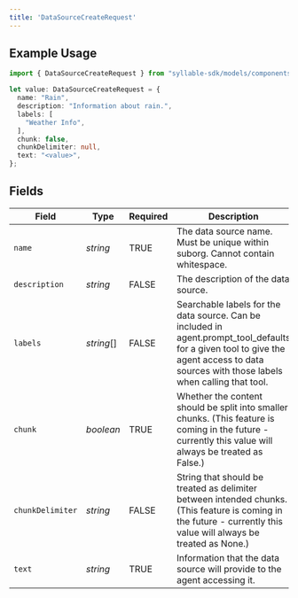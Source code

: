 ```yaml
---
title: 'DataSourceCreateRequest'
---
```


## Example Usage

```typescript
import { DataSourceCreateRequest } from "syllable-sdk/models/components";

let value: DataSourceCreateRequest = {
  name: "Rain",
  description: "Information about rain.",
  labels: [
    "Weather Info",
  ],
  chunk: false,
  chunkDelimiter: null,
  text: "<value>",
};
```

## Fields

| Field                                                                                                                                                                                    | Type                                                                                                                                                                                     | Required                                                                                                                                                                                 | Description                                                                                                                                                                              | Example                                                                                                                                                                                  |
| ---------------------------------------------------------------------------------------------------------------------------------------------------------------------------------------- | ---------------------------------------------------------------------------------------------------------------------------------------------------------------------------------------- | ---------------------------------------------------------------------------------------------------------------------------------------------------------------------------------------- | ---------------------------------------------------------------------------------------------------------------------------------------------------------------------------------------- | ---------------------------------------------------------------------------------------------------------------------------------------------------------------------------------------- |
| `name`                                                                                                                                                                                   | *string*                                                                                                                                                                                 | TRUE                                                                                                                                                                       | The data source name. Must be unique within suborg. Cannot contain whitespace.                                                                                                           | Rain                                                                                                                                                                                     |
| `description`                                                                                                                                                                            | *string*                                                                                                                                                                                 | FALSE                                                                                                                                                                       | The description of the data source.                                                                                                                                                      | Information about rain.                                                                                                                                                                  |
| `labels`                                                                                                                                                                                 | *string*[]                                                                                                                                                                               | FALSE                                                                                                                                                                       | Searchable labels for the data source. Can be included in agent.prompt_tool_defaults for a given tool to give the agent access to data sources with those labels when calling that tool. | [<br/>"Weather Info"<br/>]                                                                                                                                                               |
| `chunk`                                                                                                                                                                                  | *boolean*                                                                                                                                                                                | TRUE                                                                                                                                                                       | Whether the content should be split into smaller chunks. (This feature is coming in the future - currently this value will always be treated as False.)                                  | false                                                                                                                                                                                    |
| `chunkDelimiter`                                                                                                                                                                         | *string*                                                                                                                                                                                 | FALSE                                                                                                                                                                       | String that should be treated as delimiter between intended chunks. (This feature is coming in the future - currently this value will always be treated as None.)                        | <nil>                                                                                                                                                                                    |
| `text`                                                                                                                                                                                   | *string*                                                                                                                                                                                 | TRUE                                                                                                                                                                       | Information that the data source will provide to the agent accessing it.                                                                                                                 |                                                                                                                                                                                          |